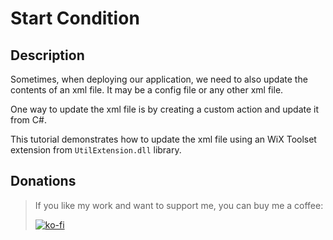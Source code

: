# Start Condition

## Description

Sometimes, when deploying our application, we need to also update the contents of an xml file. It may be a config file or any other xml file.

One way to update the xml file is by creating a custom action and update it from C#.

This tutorial demonstrates how to update the xml file using an WiX Toolset extension from `UtilExtension.dll` library.

## Donations

> If you like my work and want to support me, you can buy me a coffee:
>
> [![ko-fi](https://www.ko-fi.com/img/githubbutton_sm.svg)](https://ko-fi.com/Y8Y62EZ8H)

